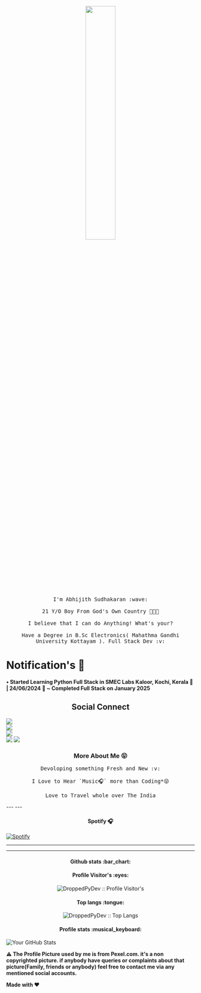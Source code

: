 <p align="center">
  <img src="https://media.giphy.com/media/MeJgB3yMMwIaHmKD4z/giphy.gif" width="40%">
  <br><br>
  <samp>
    I'm Abhijith Sudhakaran :wave:
    <br><br>
    21 Y/O Boy From God's Own Country 🌴🌿🌊
    <br><br>
    I believe that I can do Anything! What's your?
    <br><br>
    Have a Degree in B.Sc Electronics( Mahathma Gandhi University Kottayam ).
    Full Stack Dev :v:
  </samp>
</p>

<h1> Notification's 🔔 </h1>
 <b> • Started Learning Python Full Stack in SMEC Labs Kaloor, Kochi, Kerala 🧃 | 24/06/2024 📆 </b>
 <b> ~ Completed Full Stack on January 2025 </b>

<h2 align="center">Social Connect</h2>

<a href="https://t.me/Telecat_X"><img src="https://img.shields.io/badge/Contact Via Telegram‎%20-black.svg?style=for-the-badge&logo=Telegram"></a><br>
<a href="http://www.instagram.com/hypercat_ext"><img src="https://img.shields.io/badge/Follow on Instagram%20-black.svg?style=for-the-badge&logo=Instagram"></a><br>
<a href="http://reddit.com/Hypercat"><img src="https://img.shields.io/badge/Follow Me on Reddit%20-black.svg?style=for-the-badge&logo=Reddit"></a><br>
<a href="https://www.linkedin.com/in/abhijithsudhakaran?utm_source=share&utm_campaign=share_via&utm_content=profile&utm_medium=android_app"><img src="https://img.shields.io/badge/Hire Me on LinkedIn%20-black.svg?style=for-the-badge&logo=Linkedin"></a>
<a href="https://t.me/readmeab"><img src="https://img.shields.io/badge/Join Our Community%20-black.svg?style=for-the-badge&logo=Telegram"></a>

<h3 align="center">More About Me 😝</h3>

<p align="center">
   <samp>
     Devoloping something Fresh and New :v:
   <br><br>
     I Love to Hear `Music🎧` more than Coding*😝
   <br><br>
     Love to Travel whole over The India
</samp>
</p>
---
---

<h4 align="center"> Spotify 🎧</h4>

[![Spotify](https://novatorem.bgstatic.vercel.app/api/spotify)](http://open.spotify.com/track/6rqhFgbbKwnb9MLmUQDhG6)

---

---

<h4 align="center">Github stats :bar_chart:</h4>

<h4 align="center">Profile Visitor's :eyes:</h4>

<p align="center"><img src="https://profile-counter.glitch.me/{DroppedPyDev}/count.svg" alt="DroppedPyDev :: Profile Visitor's" /></p>

<h4 align="center">Top langs :tongue:</h4>

<p align="center"><img src="https://github-readme-stats.vercel.app/api/top-langs/?username=DroppedPyDev&langs_count=10&theme=tokyonight&layout=compact" alt="DroppedPyDev :: Top Langs" /></p>

<h4 align="center">Profile stats :musical_keyboard:</h4>

![Your GitHub Stats](https://github-readme-stats.vercel.app/api?username=DroppedPyDev&show_icons=true&theme=dark)

<p><b>
  ⚠️ The Profile Picture used by me is from Pexel.com. it's a non copyrighted picture. if anybody have queries or complaints about that picture(Family, friends or anybody) feel free to contact me via any mentioned social accounts.
  
Made with ♥️ 
</b></p>

